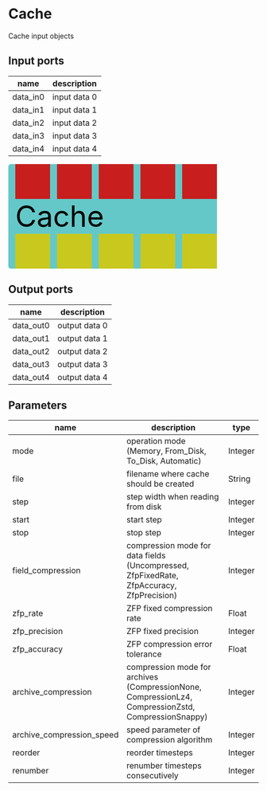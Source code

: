 
# Cache
Cache input objects

## Input ports
|name|description|
|-|-|
|data_in0|input data 0|
|data_in1|input data 1|
|data_in2|input data 2|
|data_in3|input data 3|
|data_in4|input data 4|


<svg width="420" height="210" >
<rect x="0" y="0" width="420" height="210" rx="5" ry="5" style="fill:#64c8c8ff;" />
<rect x="14.0" y="0" width="70" height="70" rx="0" ry="0" style="fill:#c81e1eff;" >
<title>data_in0</title></rect>
<title>data_in0</title></rect><rect x="98.0" y="0" width="70" height="70" rx="0" ry="0" style="fill:#c81e1eff;" >
<title>data_in1</title></rect>
<title>data_in1</title></rect><rect x="182.0" y="0" width="70" height="70" rx="0" ry="0" style="fill:#c81e1eff;" >
<title>data_in2</title></rect>
<title>data_in2</title></rect><rect x="266.0" y="0" width="70" height="70" rx="0" ry="0" style="fill:#c81e1eff;" >
<title>data_in3</title></rect>
<title>data_in3</title></rect><rect x="350.0" y="0" width="70" height="70" rx="0" ry="0" style="fill:#c81e1eff;" >
<title>data_in4</title></rect>
<title>data_in4</title></rect><rect x="14.0" y="140" width="70" height="70" rx="0" ry="0" style="fill:#c8c81eff;" >
<title>data_out0</title></rect>
<rect x="98.0" y="140" width="70" height="70" rx="0" ry="0" style="fill:#c8c81eff;" >
<title>data_out1</title></rect>
<rect x="182.0" y="140" width="70" height="70" rx="0" ry="0" style="fill:#c8c81eff;" >
<title>data_out2</title></rect>
<rect x="266.0" y="140" width="70" height="70" rx="0" ry="0" style="fill:#c8c81eff;" >
<title>data_out3</title></rect>
<rect x="350.0" y="140" width="70" height="70" rx="0" ry="0" style="fill:#c8c81eff;" >
<title>data_out4</title></rect>
<text x="14.0" y="126.0" font-size="4.2em">Cache</text></svg>

## Output ports
|name|description|
|-|-|
|data_out0|output data 0|
|data_out1|output data 1|
|data_out2|output data 2|
|data_out3|output data 3|
|data_out4|output data 4|


## Parameters
|name|description|type|
|-|-|-|
|mode|operation mode (Memory, From_Disk, To_Disk, Automatic)|Integer|
|file|filename where cache should be created|String|
|step|step width when reading from disk|Integer|
|start|start step|Integer|
|stop|stop step|Integer|
|field_compression|compression mode for data fields (Uncompressed, ZfpFixedRate, ZfpAccuracy, ZfpPrecision)|Integer|
|zfp_rate|ZFP fixed compression rate|Float|
|zfp_precision|ZFP fixed precision|Integer|
|zfp_accuracy|ZFP compression error tolerance|Float|
|archive_compression|compression mode for archives (CompressionNone, CompressionLz4, CompressionZstd, CompressionSnappy)|Integer|
|archive_compression_speed|speed parameter of compression algorithm|Integer|
|reorder|reorder timesteps|Integer|
|renumber|renumber timesteps consecutively|Integer|
